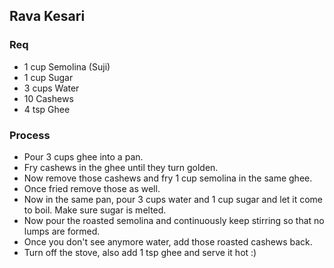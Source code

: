 ## Rava Kesari
### Req
- 1 cup  Semolina (Suji)
- 1 cup  Sugar
- 3 cups Water
- 10 Cashews
- 4 tsp Ghee

### Process
- Pour 3 cups ghee into a pan.
- Fry cashews in the ghee until they turn golden.
- Now remove those cashews and fry 1 cup semolina in the same ghee.
- Once fried remove those as well.
- Now in the same pan, pour 3 cups water and 1 cup sugar and let it come to boil. Make sure sugar is melted.
- Now pour the roasted semolina and continuously keep stirring so that no lumps are formed.
- Once you don't see anymore water, add those roasted cashews back.
- Turn off the stove, also add 1 tsp ghee and serve it hot :)
